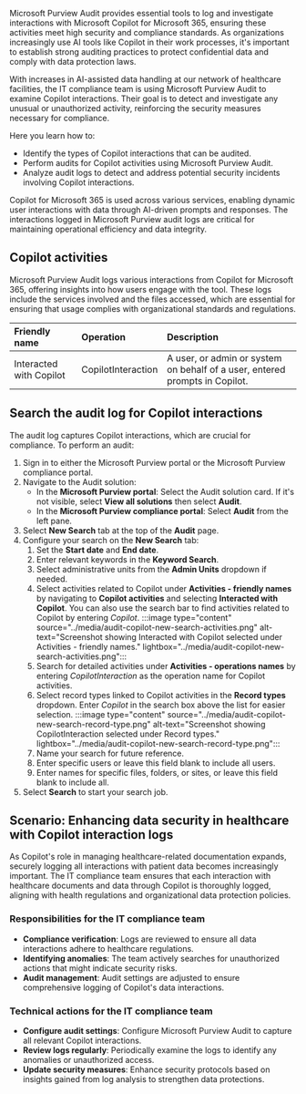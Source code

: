 Microsoft Purview Audit provides essential tools to log and investigate interactions with Microsoft Copilot for Microsoft 365, ensuring these activities meet high security and compliance standards. As organizations increasingly use AI tools like Copilot in their work processes, it's important to establish strong auditing practices to protect confidential data and comply with data protection laws.

With increases in AI-assisted data handling at our network of healthcare facilities, the IT compliance team is using Microsoft Purview Audit to examine Copilot interactions. Their goal is to detect and investigate any unusual or unauthorized activity, reinforcing the security measures necessary for compliance.

Here you learn how to:

- Identify the types of Copilot interactions that can be audited.
- Perform audits for Copilot activities using Microsoft Purview Audit.
- Analyze audit logs to detect and address potential security incidents involving Copilot interactions.

Copilot for Microsoft 365 is used across various services, enabling dynamic user interactions with data through AI-driven prompts and responses. The interactions logged in Microsoft Purview audit logs are critical for maintaining operational efficiency and data integrity.

## Copilot activities

Microsoft Purview Audit logs various interactions from Copilot for Microsoft 365, offering insights into how users engage with the tool. These logs include the services involved and the files accessed, which are essential for ensuring that usage complies with organizational standards and regulations.

|Friendly name|Operation|Description|
|:-----|:-----|:-----|
|Interacted with Copilot|CopilotInteraction|A user, or admin or system on behalf of a user, entered prompts in Copilot.|

## Search the audit log for Copilot interactions

The audit log captures Copilot interactions, which are crucial for compliance. To perform an audit:

1. Sign in to either the Microsoft Purview portal or the Microsoft Purview compliance portal.
1. Navigate to the Audit solution:
   - In the **Microsoft Purview portal**: Select the Audit solution card. If it's not visible, select **View all solutions** then select **Audit**.
   - In the **Microsoft Purview compliance portal**: Select **Audit** from the left pane.
1. Select **New Search** tab at the top of the **Audit** page.
1. Configure your search on the **New Search** tab:
   1. Set the **Start date** and **End date**.
   1. Enter relevant keywords in the **Keyword Search**.
   1. Select administrative units from the **Admin Units** dropdown if needed.
   1. Select activities related to Copilot under **Activities - friendly names** by navigating to **Copilot activities** and selecting **Interacted with Copilot**. You can also use the search bar to find activities related to Copilot by entering _Copilot_.
   :::image type="content" source="../media/audit-copilot-new-search-activities.png" alt-text="Screenshot showing Interacted with Copilot selected under Activities - friendly names." lightbox="../media/audit-copilot-new-search-activities.png":::
   1. Search for detailed activities under **Activities - operations names** by entering _CopilotInteraction_ as the operation name for Copilot activities.
   1. Select record types linked to Copilot activities in the **Record types** dropdown. Enter _Copilot_ in the search box above the list for easier selection.
   :::image type="content" source="../media/audit-copilot-new-search-record-type.png" alt-text="Screenshot showing CopilotInteraction selected under Record types." lightbox="../media/audit-copilot-new-search-record-type.png":::
   1. Name your search for future reference.
   1. Enter specific users or leave this field blank to include all users.
   1. Enter names for specific files, folders, or sites, or leave this field blank to include all.
1. Select **Search** to start your search job.

## Scenario: Enhancing data security in healthcare with Copilot interaction logs

As Copilot's role in managing healthcare-related documentation expands, securely logging all interactions with patient data becomes increasingly important. The IT compliance team ensures that each interaction with healthcare documents and data through Copilot is thoroughly logged, aligning with health regulations and organizational data protection policies.

### Responsibilities for the IT compliance team

- **Compliance verification**: Logs are reviewed to ensure all data interactions adhere to healthcare regulations.
- **Identifying anomalies**: The team actively searches for unauthorized actions that might indicate security risks.
- **Audit management**: Audit settings are adjusted to ensure comprehensive logging of Copilot's data interactions.

### Technical actions for the IT compliance team

- **Configure audit settings**: Configure Microsoft Purview Audit to capture all relevant Copilot interactions.
- **Review logs regularly**: Periodically examine the logs to identify any anomalies or unauthorized access.
- **Update security measures**: Enhance security protocols based on insights gained from log analysis to strengthen data protections.
